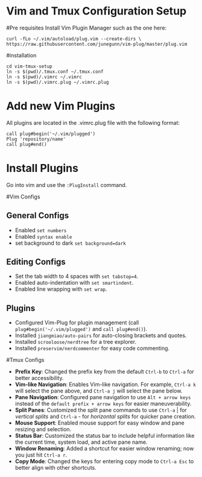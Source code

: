 # Vim and Tmux Configuration Setup


#Pre requisites 
Install Vim Plugin Manager such as the one here:

```
curl -fLo ~/.vim/autoload/plug.vim --create-dirs \
https://raw.githubusercontent.com/junegunn/vim-plug/master/plug.vim
```



#installation

```
cd vim-tmux-setup
ln -s $(pwd)/.tmux.conf ~/.tmux.conf
ln -s $(pwd)/.vimrc ~/.vimrc
ln -s $(pwd)/.vimrc.plug ~/.vimrc.plug
```


# Add new Vim Plugins
All plugins are located in the .vimrc.plug file with the following format: 


```
call plug#begin('~/.vim/plugged')
Plug 'repository/name'
call plug#end()
```

# Install Plugins
Go into vim and use the `:PlugInstall` command.

#Vim Configs

## General Configs
- Enabled `set numbers`
- Enabled `syntax enable`
- set background to dark `set background=dark`

## Editing Configs
- Set the tab width to 4 spaces with `set tabstop=4`.
- Enabled auto-indentation with `set smartindent`.
- Enabled line wrapping with `set wrap`.

## Plugins
- Configured Vim-Plug for plugin management (call `plug#begin('~/.vim/plugged')` and `call plug#end()`).
- Installed `jiangmiao/auto-pairs` for auto-closing brackets and quotes.
- Installed `scrooloose/nerdtree` for a tree explorer.
- Installed `preservim/nerdcommenter` for easy code commenting.

#Tmux Configs
- **Prefix Key**: Changed the prefix key from the default `Ctrl-b` to `Ctrl-a` for better accessibility.
- **Vim-like Navigation**: Enables Vim-like navigation. For example, `Ctrl-a k` will select the pane above, and `Ctrl-a j` will select the pane below.
- **Pane Navigation**: Configured pane navigation to use `Alt + arrow keys` instead of the `default prefix + arrow keys` for easier maneuverability.
- **Split Panes**: Customized the split pane commands to use `Ctrl-a` | for *vertical splits* and `Ctrl-a` - for *horizontal splits* for quicker pane creation.
- **Mouse Support**: Enabled mouse support for easy window and pane resizing and selection.
- **Status Bar**: Customized the status bar to include helpful information like the current time, system load, and active pane name.
- **Window Renaming**: Added a shortcut for easier window renaming; now you just hit `Ctrl-a r`.
- **Copy Mode**: Changed the keys for entering copy mode to `Ctrl-a Esc` to better align with other shortcuts.

